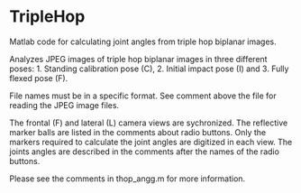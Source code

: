 # TripleHop
Matlab code for calculating joint angles from triple hop biplanar images.

Analyzes JPEG images of triple hop biplanar images in three different poses:  1.  Standing calibration pose (C), 2.  Initial impact pose (I) and 3.  Fully flexed pose (F).

File names must be in a specific format.  See comment above the file for reading the JPEG image files.

The frontal (F) and lateral (L) camera views are sychronized.  The reflective marker balls are listed in the comments about radio buttons.  Only the markers required to calculate the joint angles are digitized in each view.  The joints angles are described in the comments after the names of the radio buttons.

Please see the comments in thop_angg.m for more information.
